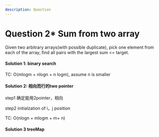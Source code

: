 ```yaml
---
description: Question
---
```


# Question 2\* Sum from two array

Given two arbitrary arrays(with possible duplicate), pick one element from each of the array, find all pairs with the largest sum <= target.

#### Solution 1: binary search

TC: O(mlogm + nlogn + n logm), assume n is smaller

#### Solution 2: 相向而行的two pointer

step1 确定能用2pointer，相向

step2 initialzation of i，j position

&#x20;TC: O(nlogn + mlogm + m+ n)



#### Solution 3 treeMap
